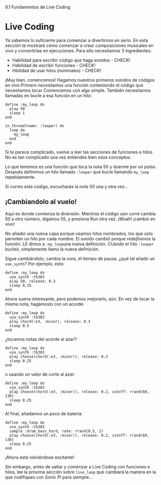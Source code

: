 9.1 Fundamentos de Live Coding 

# Live Coding

Ya sabemos lo suficiente para comenzar a divertirnos en serio. En esta
sección te mostraré cómo comenzar a crear composiciones musicales en vivo
y convertirlas en ejecuciones. Para ello necesitamos 3 ingredientes:

* Habilidad para escribir código que haga sonidos - CHECK!
* Habilidad de escribir funciones - CHECK!
* Hbilidad de usar hilos (nominales) - CHECK!

¡Muy bien, comencemos! Hagamos nuestros primeros sonidos de códigos en vivo
Primero necesitamos una función conteniendo el código que necesitamos tocar
Comencemos con algo simple. También necesitamos llamadas en bucle a esa 
función en un hilo:

```
define :my_loop do
  play 50
  sleep 1
end

in_thread(name: :looper) do
  loop do
    my_loop
  end
end
```

Si te parece complicado, vuelve a leer las secciones de funciones e hilos.
No es tan complicado una vez entiendes bien esos conceptos.

Lo que tenemos es una función que toca la nota 50 y duerme por un pulso. 
Después definimos un hilo llamado `:looper` que bucle llamando `my_loop` 
repetidamente.

Si corres este código, escucharás la nota 50 una y otra vez...

## ¡Cambiandolo al vuelo!

Aquí es donde comienza la diversión. Mientras el código *aún corre*
cambia 50 a otro número, digamos 55, y presiona Run otra vez. ¡Woah!
¡cambió en vivo!

No añadió una nueva capa porque usamos hilos nombrados, los que sólo 
permiten un hilo por cada nombre. El sonido cambió porque *redefinimos*
la función. LE dimos a `:my_loop`una nueva definición. CUando el hilo
`:looper` bucleó, simplemente llamó la nueva definición.

Sigue cambiándolo, cambia la nora, el tiempo de pausa. ¿qué tal añadir un
`use_synth`? Por ejemplo, esto:

```
define :my_loop do
  use_synth :tb303
  play 50, release: 0.3
  sleep 0.25
end
```

Ahora suena interesante, pero podemos mejorarlo, aún. En vez de tocar la
misma nota, hagámoslo con un acorde:

```
define :my_loop do
  use_synth :tb303
  play chord(:e3, :minor), release: 0.3
  sleep 0.5
end
```

¿tocamos notas del acorde al azar?:

```
define :my_loop do
  use_synth :tb303
  play choose(chord(:e3, :minor)), release: 0.3
  sleep 0.25
end
```

o usando un valor de corte al azar:

```
define :my_loop do
  use_synth :tb303
  play choose(chord(:e3, :minor)), release: 0.2, cutoff: rrand(60, 130)
  sleep 0.25
end
```

Al final, añadamos un poco de batería:

```
define :my_loop do
  use_synth :tb303
  sample :drum_bass_hard, rate: rrand(0.5, 2)
  play choose(chord(:e3, :minor)), release: 0.2, cutoff: rrand(60, 130)
  sleep 0.25
end
```

¡Ahora está volviéndose excitante! 

Sin embargo, antes de saltar y comenzar a Live Coding con funciones e 
hilos, lee la próxima sección sobre `live_loop` que cambiará la manera 
en la que codifiques con Sonic Pi para siempre...
